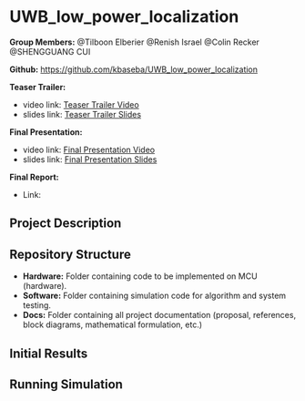 # UWB_low_power_localization

**Group Members:** @Tilboon Elberier @Renish Israel @Colin Recker @SHENGGUANG CUI

**Github:** <https://github.com/kbaseba/UWB_low_power_localization>

**Teaser Trailer:**

- video link: [Teaser Trailer Video](https://drive.google.com/file/d/1NqVSRKgPGOlBpSH2c5ZiYteqhftA8bAO/view?usp=sharing)
- slides link: [Teaser Trailer Slides](https://drive.google.com/file/d/1Ohd6Mz0xrf-abUZ1H6qgpHvoQS4ExkJc/view?usp=sharing)

**Final Presentation:**

- video link: [Final Presentation Video](https://drive.google.com/file/d/1IQD6iAC3c13g_61y9Lsj6MBZReiD89Qw/view?usp=drive_link)
- slides link: [Final Presentation Slides](https://docs.google.com/presentation/d/1_pf4Dz9vVI_usuHNAMpIKqTfpL77DY0qCMJKGrLF9FY/edit?usp=sharing)

**Final Report:**

- Link:

## Project Description

## Repository Structure

- **Hardware:** Folder containing code to be implemented on MCU (hardware).
- **Software:** Folder containing simulation code for algorithm and system testing.
- **Docs:** Folder containing all project documentation (proposal, references, block diagrams, mathematical formulation, etc.)

## Initial Results

## Running Simulation
